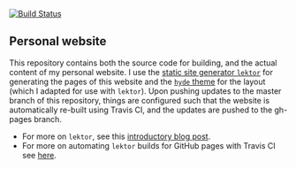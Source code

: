 [![Build Status](https://travis-ci.org/spencerkclark/website.svg?branch=master)](https://travis-ci.org/spencerkclark/website)

Personal website
----------------

This repository contains both the source code for building, and the actual
content of my personal website.  I use the [static site generator `lektor`](https://www.getlektor.com) for
generating the pages of this website and
the [`hyde` theme](https://github.com/poole/hyde) for the layout (which I
adapted for use with `lektor`).  Upon pushing updates to the master branch of
this repository, things are configured such that the website is automatically
re-built using Travis CI, and the updates are pushed to the gh-pages branch.
- For more on `lektor`, see
  this [introductory blog post](http://lucumr.pocoo.org/2015/12/21/introducing-lektor/).
- For more on automating `lektor` builds for GitHub pages with Travis CI
  see [here](https://www.getlektor.com/docs/deployment/travisci/).
